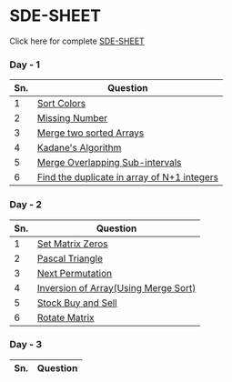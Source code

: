 # SDE-SHEET

Click here for complete [SDE-SHEET](https://docs.google.com/document/d/1SM92efk8oDl8nyVw8NHPnbGexTS9W-1gmTEYfEurLWQ/edit)

### Day - 1

| Sn. | Question                                                                                       |
| --- | ---------------------------------------------------------------------------------------------- |
| 1   | [Sort Colors](DAY_1/1_sortColors.md)                                                           |
| 2   | [Missing Number](DAY_1/2_missingNumber.md)                                                     |
| 3   | [Merge two sorted Arrays](DAY_1/3_mergeTWoSortedArrays)                                        |
| 4   | [Kadane's Algorithm](DAY_1/4_kadanesAlgorithm.md)                                              |
| 5   | [Merge Overlapping Sub-intervals](DAY_1/5_mergeOverlappingSubIntervals.md)                     |
| 6   | [Find the duplicate in array of N+1 integers](DAY_1/6_findDuplicateInArrayOfNPlus1Integers.md) |

### Day - 2

| Sn. | Question                                                         |
| --- | ---------------------------------------------------------------- |
| 1   | [Set Matrix Zeros](DAY_2/1_setMatrixZeros.md)                    |
| 2   | [Pascal Triangle](DAY_2/2_pascalTriangle.md)                     |
| 3   | [Next Permutation](DAY_2/3_nextPermutation.md)                   |
| 4   | [Inversion of Array(Using Merge Sort)](DAY_2/4_inversionOfArray) |
| 5   | [Stock Buy and Sell](DAY_2/5_stockByAndSell.md)                  |
| 6   | [Rotate Matrix](DAY_2/6_rotateMatrix.md)                         |

### Day - 3

| Sn. | Question |
| --- | -------- |
